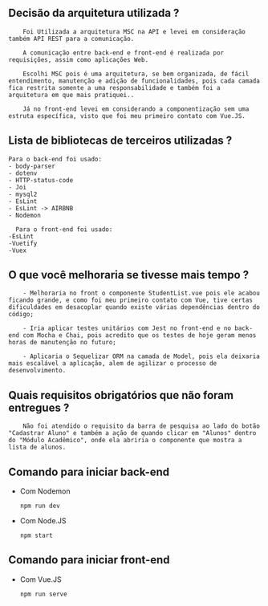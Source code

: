 ## Decisão da arquitetura utilizada ?
    
        Foi Utilizada a arquitetura MSC na API e levei em consideração também API REST para a comunicação.

        A comunicação entre back-end e front-end é realizada por requisições, assim como aplicações Web.

        Escolhi MSC pois é uma arquitetura, se bem organizada, de fácil entendimento, manutenção e adição de funcionalidades, pois cada camada fica restrita somente a uma responsabilidade e também foi a arquitetura em que mais pratiquei..

        Já no front-end levei em considerando a componentização sem uma estruta específica, visto que foi meu primeiro contato com Vue.JS.

## Lista de bibliotecas de terceiros utilizadas ?
    Para o back-end foi usado:
    - body-parser
    - dotenv
    - HTTP-status-code
    - Joi
    - mysql2
    - EsLint
    - EsLint -> AIRBNB
    - Nodemon
    
      Para o front-end foi usado:
    -EsLint
    -Vuetify
    -Vuex
## O que você melhoraria se tivesse mais tempo ?



        - Melhoraria no front o componente StudentList.vue pois ele acabou ficando grande, e como foi meu primeiro contato com Vue, tive certas dificuldades em desacoplar quando existe várias dependências dentro do código;

        - Iria aplicar testes unitários com Jest no front-end e no back-end com Mocha e Chai, pois acredito que os testes de hoje geram menos horas de manutenção no futuro;

        - Aplicaria o Sequelizar ORM na camada de Model, pois ela deixaria mais escalável a aplicação, alem de agilizar o processo de desenvolvimento.

    
## Quais requisitos obrigatórios que não foram entregues ?
        Não foi atendido o requisito da barra de pesquisa ao lado do botão "Cadastrar Aluno" e também a ação de quando clicar em "Alunos" dentro do "Módulo Acadêmico", onde ela abriria o componente que mostra a lista de alunos.


## Comando para iniciar back-end
- Com Nodemon

    `npm run dev`

- Com Node.JS

    `npm start`


## Comando para iniciar front-end

- Com Vue.JS

    `npm run serve`
